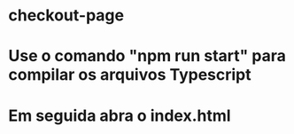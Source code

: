 # checkout-page

<!-- Notas de uso -->

# Use o comando "npm run start" para compilar os arquivos Typescript
# Em seguida abra o index.html

<!-- ~x~x~x~x~x~x -->
